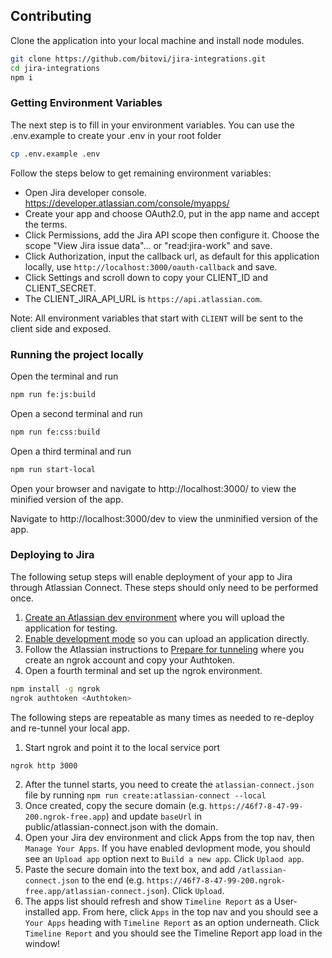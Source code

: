 ## Contributing

Clone the application into your local machine and install node modules.

```sh
git clone https://github.com/bitovi/jira-integrations.git
cd jira-integrations
npm i
```

### Getting Environment Variables

The next step is to fill in your environment variables. You can use the .env.example to create your .env in your root folder

```sh
cp .env.example .env
```

Follow the steps below to get remaining environment variables:

- Open Jira developer console. https://developer.atlassian.com/console/myapps/
- Create your app and choose OAuth2.0, put in the app name and accept the terms.
- Click Permissions, add the Jira API scope then configure it. Choose the scope "View Jira issue data"... or "read:jira-work" and save.
- Click Authorization, input the callback url, as default for this application locally, use `http://localhost:3000/oauth-callback` and save.
- Click Settings and scroll down to copy your CLIENT_ID and CLIENT_SECRET.
- The CLIENT_JIRA_API_URL is `https://api.atlassian.com`.

Note: All environment variables that start with `CLIENT` will be sent to the client side and exposed.

### Running the project locally

Open the terminal and run

```sh
npm run fe:js:build
```

Open a second terminal and run

```sh
npm run fe:css:build

```

Open a third terminal and run

```sh
npm run start-local
```

Open your browser and navigate to http://localhost:3000/ to view the minified version of the app.

Navigate to http://localhost:3000/dev to view the unminified version of the app.

### Deploying to Jira

The following setup steps will enable deployment of your app to Jira through Atlassian Connect. These steps should only need to be performed once.

1. [Create an Atlassian dev
   environment](https://developer.atlassian.com/cloud/jira/platform/getting-started-with-connect/#step-2--get-a-cloud-development-site)
   where you will upload the application for testing.
1. [Enable development
   mode](https://developer.atlassian.com/cloud/jira/platform/getting-started-with-connect/#step-3--enable-development-mode-in-your-site)
   so you can upload an application directly.
1. Follow the Atlassian instructions to [Prepare for
   tunneling](https://developer.atlassian.com/cloud/jira/platform/getting-started-with-connect/#step-1--prepare-for-tunneling)
   where you create an ngrok account and copy your Authtoken.
1. Open a fourth terminal and set up the ngrok environment.

```sh
npm install -g ngrok
ngrok authtoken <Authtoken>
```

The following steps are repeatable as many times as needed to re-deploy and re-tunnel your local app.

1. Start ngrok and point it to the local service port

```sh
ngrok http 3000
```

2. After the tunnel starts, you need to create the `atlassian-connect.json` file by running `npm run create:atlassian-connect --local`
3. Once created, copy the secure domain (e.g. `https://46f7-8-47-99-200.ngrok-free.app`) and
   update `baseUrl` in <span style="white-space: nowrap;">public/atlassian-connect.json</span> with the domain.
4. Open your Jira dev environment and click Apps from the top nav, then `Manage Your Apps`. If you have enabled devlopment mode, you should see an `Upload app` option next to `Build a new app`. Click `Uplaod app`.
5. Paste the secure domain into the text box, and add `/atlassian-connect.json` to the end (e.g. `https://46f7-8-47-99-200.ngrok-free.app/atlassian-connect.json`). Click `Upload`.
6. The apps list should refresh and show `Timeline Report` as a User-installed app. From here, click `Apps` in the top nav and you should see a `Your Apps` heading with `Timeline Report` as an option underneath. Click `Timeline Report` and you should see the Timeline Report app load in the window!
